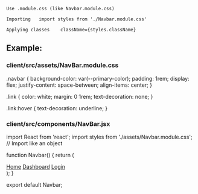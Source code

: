 	Use .module.css (like Navbar.module.css)

    Importing	import styles from './Navbar.module.css'

    Applying classes	className={styles.className}

## Example:

### client/src/assets/NavBar.module.css

.navbar {
  background-color: var(--primary-color);
  padding: 1rem;
  display: flex;
  justify-content: space-between;
  align-items: center;
}

.link {
  color: white;
  margin: 0 1rem;
  text-decoration: none;
}

.link:hover {
  text-decoration: underline;
}

### client/src/components/NavBar.jsx

import React from 'react';
import styles from './assets/Navbar.module.css'; // Import like an object

function Navbar() {
  return (
    <nav className={styles.navbar}>
      <a href="/" className={styles.link}>Home</a>
      <a href="/dashboard" className={styles.link}>Dashboard</a>
      <a href="/login" className={styles.link}>Login</a>
    </nav>
  );
}

export default Navbar;